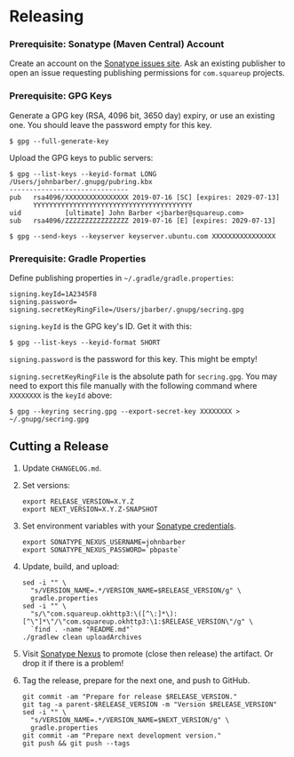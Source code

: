 Releasing
=========

### Prerequisite: Sonatype (Maven Central) Account

Create an account on the [Sonatype issues site][sonatype_issues]. Ask an existing publisher to open
an issue requesting publishing permissions for `com.squareup` projects.

### Prerequisite: GPG Keys

Generate a GPG key (RSA, 4096 bit, 3650 day) expiry, or use an existing one. You should leave the
password empty for this key.

```
$ gpg --full-generate-key
```

Upload the GPG keys to public servers:

```
$ gpg --list-keys --keyid-format LONG
/Users/johnbarber/.gnupg/pubring.kbx
------------------------------
pub   rsa4096/XXXXXXXXXXXXXXXX 2019-07-16 [SC] [expires: 2029-07-13]
      YYYYYYYYYYYYYYYYYYYYYYYYYYYYYYYYYYYYYYYY
uid           [ultimate] John Barber <jbarber@squareup.com>
sub   rsa4096/ZZZZZZZZZZZZZZZZ 2019-07-16 [E] [expires: 2029-07-13]

$ gpg --send-keys --keyserver keyserver.ubuntu.com XXXXXXXXXXXXXXXX
```

### Prerequisite: Gradle Properties

Define publishing properties in `~/.gradle/gradle.properties`:

```
signing.keyId=1A2345F8
signing.password=
signing.secretKeyRingFile=/Users/jbarber/.gnupg/secring.gpg
```

`signing.keyId` is the GPG key's ID. Get it with this:

   ```
   $ gpg --list-keys --keyid-format SHORT
   ```

`signing.password` is the password for this key. This might be empty!

`signing.secretKeyRingFile` is the absolute path for `secring.gpg`. You may need to export this
file manually with the following command where `XXXXXXXX` is the `keyId` above:

   ```
   $ gpg --keyring secring.gpg --export-secret-key XXXXXXXX > ~/.gnupg/secring.gpg
   ```


Cutting a Release
-----------------

1. Update `CHANGELOG.md`.

2. Set versions:

    ```
    export RELEASE_VERSION=X.Y.Z
    export NEXT_VERSION=X.Y.Z-SNAPSHOT
    ```

3. Set environment variables with your [Sonatype credentials][sonatype_issues].

    ```
    export SONATYPE_NEXUS_USERNAME=johnbarber
    export SONATYPE_NEXUS_PASSWORD=`pbpaste`
    ```

4. Update, build, and upload:

    ```
    sed -i "" \
      "s/VERSION_NAME=.*/VERSION_NAME=$RELEASE_VERSION/g" \
      gradle.properties
    sed -i "" \
      "s/\"com.squareup.okhttp3:\([^\:]*\):[^\"]*\"/\"com.squareup.okhttp3:\1:$RELEASE_VERSION\"/g" \
      `find . -name "README.md"`
    ./gradlew clean uploadArchives
    ```

5. Visit [Sonatype Nexus][sonatype_nexus] to promote (close then release) the artifact. Or drop it
   if there is a problem!

6. Tag the release, prepare for the next one, and push to GitHub.

    ```
    git commit -am "Prepare for release $RELEASE_VERSION."
    git tag -a parent-$RELEASE_VERSION -m "Version $RELEASE_VERSION"
    sed -i "" \
      "s/VERSION_NAME=.*/VERSION_NAME=$NEXT_VERSION/g" \
      gradle.properties
    git commit -am "Prepare next development version."
    git push && git push --tags
    ```

 [sonatype_issues]: https://issues.sonatype.org/
 [sonatype_nexus]: https://oss.sonatype.org/